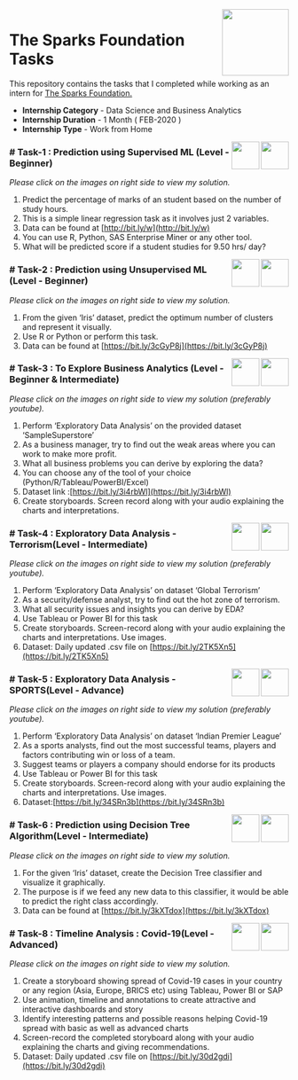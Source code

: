 <img align = right height = 120 width = 120 src = https://www.thesparksfoundationsingapore.org/images/logo_small.png>

#  The Sparks Foundation Tasks


This repository contains the tasks that I completed while working as an intern for [The Sparks Foundation.](https://www.thesparksfoundationsingapore.org/)
- **Internship Category** - Data Science and Business Analytics
- **Internship Duration** - 1 Month ( FEB-2020 )
- **Internship Type** - Work from Home



 
 [<img align = right height = 50 width = 50 src = https://cdn4.iconfinder.com/data/icons/social-media-and-logos-11/32/Logo_Youtube-512.png>](https://youtu.be/6GdJ6TibGis)
[<img align = right height = 50 width = 50 src = https://cdn4.iconfinder.com/data/icons/project-management-4-2/65/161-512.png>](https://github.com/Usman-Ghani123/THE-SPARKS-FOUNDATION/blob/main/TASK%201%20-%20LINEAR%20REGRESSION.ipynb)


### # Task-1 : Prediction using Supervised ML (Level - Beginner)
_Please click on the images on right side to view my solution._

1. Predict the percentage of marks of an student based on the number of study hours.
1. This is a simple linear regression task as it involves just 2 variables.
1. Data can be found at [http://bit.ly/w](http://bit.ly/w)
1. You can use R, Python, SAS Enterprise Miner or any other tool.
1. What will be predicted score if a student studies for 9.50 hrs/ day?
 



 [<img align = right height = 50 width = 50 src = https://cdn4.iconfinder.com/data/icons/social-media-and-logos-11/32/Logo_Youtube-512.png>](https://youtu.be/oo9rUlkYIrQ)
[<img align = right height = 50 width = 50 src = https://cdn4.iconfinder.com/data/icons/project-management-4-2/65/161-512.png>](https://github.com/Usman-Ghani123/THE-SPARKS-FOUNDATION/blob/main/Task%202%20-%20KMeans%20Clustering.ipynb)

### # Task-2 : Prediction using Unsupervised ML (Level - Beginner)
_Please click on the images on right side to view my solution._

1. From the given ‘Iris’ dataset, predict the optimum number of clusters and represent it visually.
1. Use R or Python or perform this task.
1. Data can be found at [https://bit.ly/3cGyP8j](https://bit.ly/3cGyP8j)

[<img align = right height = 50 width = 50 src = https://cdn4.iconfinder.com/data/icons/social-media-and-logos-11/32/Logo_Youtube-512.png>](https://www.youtube.com/watch?v=2p41_bpoF8I&t=2s)
[<img align = right height = 50 width = 50 src = https://cdn4.iconfinder.com/data/icons/project-management-4-2/65/161-512.png>](https://app.powerbi.com/groups/b182794a-782e-476d-8164-b5ce4a4c8a70/dashboards/17bd7934-0047-45f0-ae7a-169b1c7f5934?ctid=1511ab2e-502b-4e2d-bd68-f679f549b5a2)

### # Task-3 : To Explore Business Analytics (Level - Beginner & Intermediate)
_Please click on the images on right side to view my solution (preferably youtube)._

1. Perform ‘Exploratory Data Analysis’ on the provided dataset ‘SampleSuperstore’
1. As a business manager, try to find out the weak areas where you can work to make more profit.
1. What all business problems you can derive by exploring the data?
1. You can choose any of the tool of your choice (Python/R/Tableau/PowerBI/Excel)
1. Dataset link :[https://bit.ly/3i4rbWl](https://bit.ly/3i4rbWl)
1. Create storyboards. Screen record along with your audio explaining the charts and interpretations.


[<img align = right height = 50 width = 50 src = https://cdn4.iconfinder.com/data/icons/social-media-and-logos-11/32/Logo_Youtube-512.png>](https://youtu.be/IyRP7cyBLcA)
[<img align = right height = 50 width = 50 src = https://cdn4.iconfinder.com/data/icons/project-management-4-2/65/161-512.png>](https://github.com/Usman-Ghani123/THE-SPARKS-FOUNDATION/blob/main/Task%204%20-%20Global%20Terrorism%20Cleaning%20(Pre-processing%20ONLY).ipynb)

### # Task-4 : Exploratory Data Analysis - Terrorism(Level - Intermediate)
_Please click on the images on right side to view my solution (preferably youtube)._

1. Perform ‘Exploratory Data Analysis’ on dataset ‘Global Terrorism’ 
1. As a security/defense analyst, try to find out the hot zone of terrorism. 
1. What all security issues and insights you can derive by EDA? 
1. Use Tableau or Power BI for this task
1. Create storyboards. Screen-record along with your audio explaining the charts and interpretations. Use images.
1. Dataset: Daily updated .csv file on [https://bit.ly/2TK5Xn5](https://bit.ly/2TK5Xn5)

[<img align = right height = 50 width = 50 src = https://cdn4.iconfinder.com/data/icons/social-media-and-logos-11/32/Logo_Youtube-512.png>](https://www.youtube.com/watch?v=KIEO27YuhMc&t=4s)
[<img align = right height = 50 width = 50 src = https://cdn4.iconfinder.com/data/icons/project-management-4-2/65/161-512.png>](https://app.powerbi.com/groups/b182794a-782e-476d-8164-b5ce4a4c8a70/reports/a9aac5c2-e4f0-48b8-baed-a5f4b4ab89b0?ctid=1511ab2e-502b-4e2d-bd68-f679f549b5a2)

### # Task-5 : Exploratory Data Analysis - SPORTS(Level - Advance)
_Please click on the images on right side to view my solution (preferably youtube)._

1. Perform ‘Exploratory Data Analysis’ on dataset  ‘Indian Premier League’ 
1. As a sports analysts, find out the most successful teams, players and factors
contributing win or loss of a team.  
1. Suggest teams or players a company should endorse for its products
1. Use Tableau or Power BI for this task
1. Create storyboards. Screen-record along with your audio explaining the charts and interpretations. Use images.
1. Dataset:[https://bit.ly/34SRn3b](https://bit.ly/34SRn3b)


 [<img align = right height = 50 width = 50 src = https://cdn4.iconfinder.com/data/icons/social-media-and-logos-11/32/Logo_Youtube-512.png>](https://youtu.be/LuLzEbHTFbI)
[<img align = right height = 50 width = 50 src = https://cdn4.iconfinder.com/data/icons/project-management-4-2/65/161-512.png>](https://github.com/Usman-Ghani123/THE-SPARKS-FOUNDATION/blob/main/Task%206%20-%20PREDICTION%20USING%20DECISION%20TREE%20ALGORITHM.ipynb)

### # Task-6 : Prediction using Decision Tree Algorithm(Level - Intermediate)
_Please click on the images on right side to view my solution._

1. For the given ‘Iris’ dataset, create the Decision Tree classifier and visualize it graphically.
1. The purpose is if we feed any new data to this classifier, it would be able to predict the right class accordingly.
1. Data can be found at [https://bit.ly/3kXTdox](https://bit.ly/3kXTdox)


 [<img align = right height = 50 width = 50 src = https://cdn4.iconfinder.com/data/icons/social-media-and-logos-11/32/Logo_Youtube-512.png>](https://youtu.be/_-pM0IX0KHg)
[<img align = right height = 50 width = 50 src = https://cdn4.iconfinder.com/data/icons/project-management-4-2/65/161-512.png>](https://app.powerbi.com/groups/b182794a-782e-476d-8164-b5ce4a4c8a70/reports/fb215a82-0482-4f70-b693-9a86a141c9a6?ctid=1511ab2e-502b-4e2d-bd68-f679f549b5a2)

### # Task-8 : Timeline Analysis : Covid-19(Level - Advanced)
_Please click on the images on right side to view my solution._

1. Create a storyboard showing spread of Covid-19 cases in your country or
any region (Asia, Europe, BRICS etc) using Tableau, Power BI or SAP
1. Use animation, timeline and annotations to create attractive and interactive
dashboards and story
1. Identify interesting patterns and possible reasons helping Covid-19 spread
with basic as well as advanced charts
1. Screen-record the completed storyboard along with your audio explaining the
charts and giving recommendations.
1. Dataset: Daily updated .csv file on [https://bit.ly/30d2gdi](https://bit.ly/30d2gdi)


